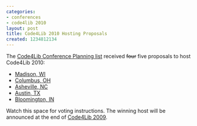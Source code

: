 ```yaml
---
categories:
- conferences
- code4lib 2010
layout: post
title: Code4Lib 2010 Hosting Proposals
created: 1234812134
---
```

The <a href="http://groups.google.com/group/code4libcon">Code4Lib Conference Planning list</a> received <strike>four</strike> five proposals to host Code4Lib 2010:
<ul>
  <li><a href="http://groups.google.com/group/code4libcon/msg/dc8847382b622d43">Madison, WI</li>
  <li><a href="http://roytennant.com/code4lib2010.html">Columbus, OH</a></li>
  <li><a href="http://digital.library.appstate.edu/code4lib2010.html">Asheville, NC</a></li>
  <li><a href="http://groups.google.com/group/code4libcon/msg/185087444d224ced">Austin, TX</a></li>
  <li><a href="http://groups.google.com/group/code4libcon/msg/6de6e6896f4f8025">Bloomington, IN</a></li>
</ul>
<!--break-->
Watch this space for voting instructions. The winning host will be announced at the end of <a href="http://code4lib.org/conference/2009/">Code4Lib 2009</a>.

